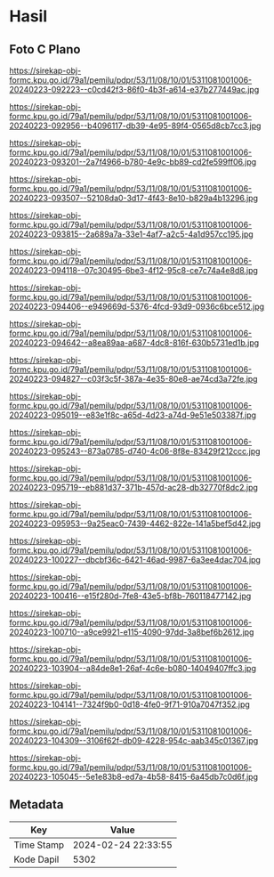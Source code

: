 # Hasil

## Foto C Plano

https://sirekap-obj-formc.kpu.go.id/79a1/pemilu/pdpr/53/11/08/10/01/5311081001006-20240223-092223--c0cd42f3-86f0-4b3f-a614-e37b277449ac.jpg

https://sirekap-obj-formc.kpu.go.id/79a1/pemilu/pdpr/53/11/08/10/01/5311081001006-20240223-092956--b4096117-db39-4e95-89f4-0565d8cb7cc3.jpg

https://sirekap-obj-formc.kpu.go.id/79a1/pemilu/pdpr/53/11/08/10/01/5311081001006-20240223-093201--2a7f4966-b780-4e9c-bb89-cd2fe599ff06.jpg

https://sirekap-obj-formc.kpu.go.id/79a1/pemilu/pdpr/53/11/08/10/01/5311081001006-20240223-093507--52108da0-3d17-4f43-8e10-b829a4b13296.jpg

https://sirekap-obj-formc.kpu.go.id/79a1/pemilu/pdpr/53/11/08/10/01/5311081001006-20240223-093815--2a689a7a-33e1-4af7-a2c5-4a1d957cc195.jpg

https://sirekap-obj-formc.kpu.go.id/79a1/pemilu/pdpr/53/11/08/10/01/5311081001006-20240223-094118--07c30495-6be3-4f12-95c8-ce7c74a4e8d8.jpg

https://sirekap-obj-formc.kpu.go.id/79a1/pemilu/pdpr/53/11/08/10/01/5311081001006-20240223-094406--e949669d-5376-4fcd-93d9-0936c6bce512.jpg

https://sirekap-obj-formc.kpu.go.id/79a1/pemilu/pdpr/53/11/08/10/01/5311081001006-20240223-094642--a8ea89aa-a687-4dc8-816f-630b5731ed1b.jpg

https://sirekap-obj-formc.kpu.go.id/79a1/pemilu/pdpr/53/11/08/10/01/5311081001006-20240223-094827--c03f3c5f-387a-4e35-80e8-ae74cd3a72fe.jpg

https://sirekap-obj-formc.kpu.go.id/79a1/pemilu/pdpr/53/11/08/10/01/5311081001006-20240223-095019--e83e1f8c-a65d-4d23-a74d-9e51e503387f.jpg

https://sirekap-obj-formc.kpu.go.id/79a1/pemilu/pdpr/53/11/08/10/01/5311081001006-20240223-095243--873a0785-d740-4c06-8f8e-83429f212ccc.jpg

https://sirekap-obj-formc.kpu.go.id/79a1/pemilu/pdpr/53/11/08/10/01/5311081001006-20240223-095719--eb881d37-371b-457d-ac28-db32770f8dc2.jpg

https://sirekap-obj-formc.kpu.go.id/79a1/pemilu/pdpr/53/11/08/10/01/5311081001006-20240223-095953--9a25eac0-7439-4462-822e-141a5bef5d42.jpg

https://sirekap-obj-formc.kpu.go.id/79a1/pemilu/pdpr/53/11/08/10/01/5311081001006-20240223-100227--dbcbf36c-6421-46ad-9987-6a3ee4dac704.jpg

https://sirekap-obj-formc.kpu.go.id/79a1/pemilu/pdpr/53/11/08/10/01/5311081001006-20240223-100416--e15f280d-7fe8-43e5-bf8b-760118477142.jpg

https://sirekap-obj-formc.kpu.go.id/79a1/pemilu/pdpr/53/11/08/10/01/5311081001006-20240223-100710--a9ce9921-e115-4090-97dd-3a8bef6b2612.jpg

https://sirekap-obj-formc.kpu.go.id/79a1/pemilu/pdpr/53/11/08/10/01/5311081001006-20240223-103904--a84de8e1-26af-4c6e-b080-14049407ffc3.jpg

https://sirekap-obj-formc.kpu.go.id/79a1/pemilu/pdpr/53/11/08/10/01/5311081001006-20240223-104141--7324f9b0-0d18-4fe0-9f71-910a7047f352.jpg

https://sirekap-obj-formc.kpu.go.id/79a1/pemilu/pdpr/53/11/08/10/01/5311081001006-20240223-104309--3106f62f-db09-4228-954c-aab345c01367.jpg

https://sirekap-obj-formc.kpu.go.id/79a1/pemilu/pdpr/53/11/08/10/01/5311081001006-20240223-105045--5e1e83b8-ed7a-4b58-8415-6a45db7c0d6f.jpg


## Metadata

| Key        | Value               |
| ---------- | ------------------- |
| Time Stamp | 2024-02-24 22:33:55 |
| Kode Dapil | 5302                |



